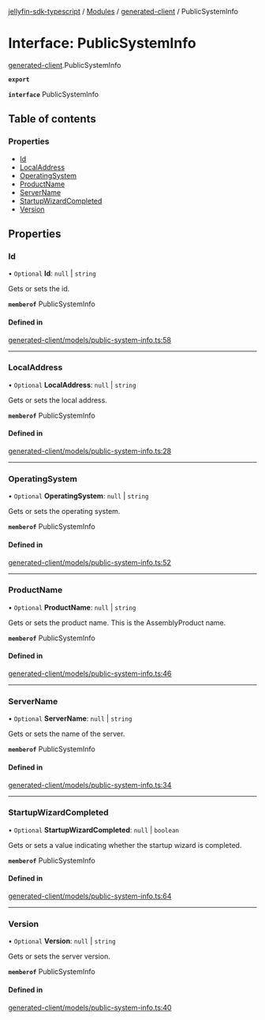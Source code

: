 [jellyfin-sdk-typescript](../README.md) / [Modules](../modules.md) / [generated-client](../modules/generated_client.md) / PublicSystemInfo

# Interface: PublicSystemInfo

[generated-client](../modules/generated_client.md).PublicSystemInfo

**`export`**

**`interface`** PublicSystemInfo

## Table of contents

### Properties

- [Id](generated_client.PublicSystemInfo.md#id)
- [LocalAddress](generated_client.PublicSystemInfo.md#localaddress)
- [OperatingSystem](generated_client.PublicSystemInfo.md#operatingsystem)
- [ProductName](generated_client.PublicSystemInfo.md#productname)
- [ServerName](generated_client.PublicSystemInfo.md#servername)
- [StartupWizardCompleted](generated_client.PublicSystemInfo.md#startupwizardcompleted)
- [Version](generated_client.PublicSystemInfo.md#version)

## Properties

### Id

• `Optional` **Id**: ``null`` \| `string`

Gets or sets the id.

**`memberof`** PublicSystemInfo

#### Defined in

[generated-client/models/public-system-info.ts:58](https://github.com/thornbill/jellyfin-sdk-typescript/blob/e4df7f8/src/generated-client/models/public-system-info.ts#L58)

___

### LocalAddress

• `Optional` **LocalAddress**: ``null`` \| `string`

Gets or sets the local address.

**`memberof`** PublicSystemInfo

#### Defined in

[generated-client/models/public-system-info.ts:28](https://github.com/thornbill/jellyfin-sdk-typescript/blob/e4df7f8/src/generated-client/models/public-system-info.ts#L28)

___

### OperatingSystem

• `Optional` **OperatingSystem**: ``null`` \| `string`

Gets or sets the operating system.

**`memberof`** PublicSystemInfo

#### Defined in

[generated-client/models/public-system-info.ts:52](https://github.com/thornbill/jellyfin-sdk-typescript/blob/e4df7f8/src/generated-client/models/public-system-info.ts#L52)

___

### ProductName

• `Optional` **ProductName**: ``null`` \| `string`

Gets or sets the product name. This is the AssemblyProduct name.

**`memberof`** PublicSystemInfo

#### Defined in

[generated-client/models/public-system-info.ts:46](https://github.com/thornbill/jellyfin-sdk-typescript/blob/e4df7f8/src/generated-client/models/public-system-info.ts#L46)

___

### ServerName

• `Optional` **ServerName**: ``null`` \| `string`

Gets or sets the name of the server.

**`memberof`** PublicSystemInfo

#### Defined in

[generated-client/models/public-system-info.ts:34](https://github.com/thornbill/jellyfin-sdk-typescript/blob/e4df7f8/src/generated-client/models/public-system-info.ts#L34)

___

### StartupWizardCompleted

• `Optional` **StartupWizardCompleted**: ``null`` \| `boolean`

Gets or sets a value indicating whether the startup wizard is completed.

**`memberof`** PublicSystemInfo

#### Defined in

[generated-client/models/public-system-info.ts:64](https://github.com/thornbill/jellyfin-sdk-typescript/blob/e4df7f8/src/generated-client/models/public-system-info.ts#L64)

___

### Version

• `Optional` **Version**: ``null`` \| `string`

Gets or sets the server version.

**`memberof`** PublicSystemInfo

#### Defined in

[generated-client/models/public-system-info.ts:40](https://github.com/thornbill/jellyfin-sdk-typescript/blob/e4df7f8/src/generated-client/models/public-system-info.ts#L40)
